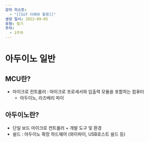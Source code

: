 ```yaml
---
강의 리스트:
  - "[[IoT 이해와 활용]]"
생성 일시: 2022-09-05
유형: 필기
주차:
  - 1주차
---
```

# 아두이노 일반

## MCU란?

- 마이크로 컨트롤러 : 마이크로 프로세서와 입출력 모듈을 포함하는 컴퓨터
    - 아두이노, 라즈베리 파이

## 아두이노란?

- 단일 보드 마이크로 컨트롤러 + 개발 도구 및 환경
- 쉴드 : 아두이노 확장 하드웨어 (와이파이, USB호스트 쉴드 등)